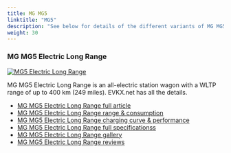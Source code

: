 ```yaml
---
title: MG MG5
linktitle: "MG5"
description: "See below for details of the different variants of MG MG5"
weight: 30
---
```

### MG MG5 Electric Long Range

<a href="mg5_electric_long_range/"><img src="https://media.evkx.net/multimedia/models/mg/mg5/mg5_electric_long_range/main_1_st.jpg" class="img-fluid" alt="MG5 Electric Long Range" ></a>

MG MG5 Electric Long Range is an all-electric station wagon with a WLTP range of up to 400 km (249 miles). EVKX.net has all the details. 

- [MG MG5 Electric Long Range full article](mg5_electric_long_range/)
- [MG MG5 Electric Long Range range & consumption](mg5_electric_long_range/rangeandconsumption)
- [MG MG5 Electric Long Range charging curve & performance](mg5_electric_long_range/chargingcurve)
- [MG MG5 Electric Long Range full specificationss](mg5_electric_long_range/specifications)
- [MG MG5 Electric Long Range gallery](mg5_electric_long_range/gallery)
- [MG MG5 Electric Long Range reviews](mg5_electric_long_range/reviews)

